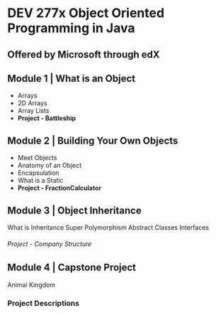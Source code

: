 # DEV 277x Object Oriented Programming in Java
## Offered by Microsoft through edX

## Module 1 | What is an Object
* Arrays 
* 2D Arrays
* Array Lists
* **Project - Battleship**

## Module 2 | Building Your Own Objects
* Meet Objects
* Anatomy of an Object
* Encapsulation
* What is a Static
* **Project - FractionCalculator**

## Module 3 | Object Inheritance
What is Inheritance
Super
Polymorphism
Abstract Classes
Interfaces
###### Project - Company Structure

## Module 4 | Capstone Project
Animal Kingdom





### Project Descriptions

